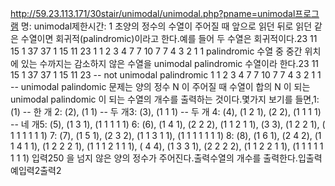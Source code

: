   http://59.23.113.171/30stair/unimodal/unimodal.php?pname=unimodal    프로그램 명: unimodal  제한시간: 1 초  양의 정수의 수열이 주어질 때 앞으로 읽던 뒤로 읽던 같은 수열이면 회귀적(palindromic)이라고 한다.    예를 들어 두 수열은 회귀적이다.    23 11 15 1 37 37 1 15 11 23   1 1 2 3 4 7 7 10 7 7 4 3 2 1 1   palindromic 수열 중 중간 위치에 있는 수까지는 감소하지 않은 수열을 unimodal palindromic 수열이라 한다.  23 11 15 1 37 37 1 15 11 23  -- not unimodal palindromic   1 1 2 3 4 7 7 10 7 7 4 3 2 1 1 -- unimodal palindomic   문제는 양의 정수 N 이 주어질 때 수열이 합의 N 이 되는 unimodal palindomic 이 되는 수열의 개수를 출력하는 것이다.    몇가지 보기를 들면,    1: (1)  -- 한 개   2: (2), (1 1)  -- 두 개  3: (3), (1 1 1)  -- 두 개   4: (4), (1 2 1), (2 2), (1 1 1 1) -- 네 개  5: (5), (1 3 1), (1 1 1 1 1)   6: (6), (1 4 1), (2 2 2), (1 1 2 1 1), (3 3), (1 2 2 1), ( 1 1 1 1 1 1)   7: (7), (1 5 1), (2 3 2), (1 1 3 1 1), (1 1 1 1 1 1 1)   8: (8), (1 6 1), (2 4 2), (1 1 4 1 1), (1 2 2 2 1), (1 1 1 2 1 1 1), ( 4 4), (1 3 3 1), (2 2 2 2), (1 1 2 2 1 1), (1 1 1 1 1 1 1 1)   입력    250 을 넘지 않은 양의 정수가 주어진다.  출력    수열의 개수를 출력한다.  입출력 예    입력    2    출력    2    
